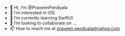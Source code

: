 - 👋 Hi, I’m @PraveenPendyala
- 👀 I’m interested in iOS
- 🌱 I’m currently learning SwiftUI
- 💞️ I’m looking to collaborate on ...
- 📫 How to reach me at praveen.pendyala@yahoo.com

<!---
PraveenPendyala/PraveenPendyala is a ✨ special ✨ repository because its `README.md` (this file) appears on your GitHub profile.
You can click the Preview link to take a look at your changes.
--->
